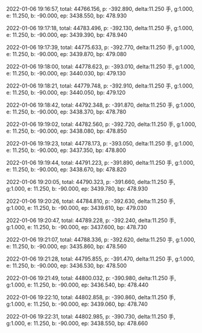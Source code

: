 2022-01-06 19:16:57, total: 44766.156, p: -392.890, delta:11.250 手, g:1.000, e: 11.250, b: -90.000, ep: 3438.550, bp: 478.930

2022-01-06 19:17:18, total: 44783.496, p: -392.130, delta:11.250 手, g:1.000, e: 11.250, b: -90.000, ep: 3439.390, bp: 478.940

2022-01-06 19:17:39, total: 44775.633, p: -392.770, delta:11.250 手, g:1.000, e: 11.250, b: -90.000, ep: 3439.870, bp: 479.080

2022-01-06 19:18:00, total: 44778.623, p: -393.010, delta:11.250 手, g:1.000, e: 11.250, b: -90.000, ep: 3440.030, bp: 479.130

2022-01-06 19:18:21, total: 44779.748, p: -392.910, delta:11.250 手, g:1.000, e: 11.250, b: -90.000, ep: 3440.050, bp: 479.120

2022-01-06 19:18:42, total: 44792.348, p: -391.870, delta:11.250 手, g:1.000, e: 11.250, b: -90.000, ep: 3438.370, bp: 478.780

2022-01-06 19:19:02, total: 44782.560, p: -392.720, delta:11.250 手, g:1.000, e: 11.250, b: -90.000, ep: 3438.080, bp: 478.850

2022-01-06 19:19:23, total: 44778.173, p: -393.050, delta:11.250 手, g:1.000, e: 11.250, b: -90.000, ep: 3437.350, bp: 478.800

2022-01-06 19:19:44, total: 44791.223, p: -391.890, delta:11.250 手, g:1.000, e: 11.250, b: -90.000, ep: 3438.670, bp: 478.820

2022-01-06 19:20:05, total: 44790.323, p: -391.660, delta:11.250 手, g:1.000, e: 11.250, b: -90.000, ep: 3439.780, bp: 478.930

2022-01-06 19:20:26, total: 44784.810, p: -392.630, delta:11.250 手, g:1.000, e: 11.250, b: -90.000, ep: 3439.610, bp: 479.030

2022-01-06 19:20:47, total: 44789.228, p: -392.240, delta:11.250 手, g:1.000, e: 11.250, b: -90.000, ep: 3437.600, bp: 478.730

2022-01-06 19:21:07, total: 44788.336, p: -392.620, delta:11.250 手, g:1.000, e: 11.250, b: -90.000, ep: 3435.860, bp: 478.560

2022-01-06 19:21:28, total: 44795.855, p: -391.470, delta:11.250 手, g:1.000, e: 11.250, b: -90.000, ep: 3436.530, bp: 478.500

2022-01-06 19:21:49, total: 44800.032, p: -390.980, delta:11.250 手, g:1.000, e: 11.250, b: -90.000, ep: 3436.540, bp: 478.440

2022-01-06 19:22:10, total: 44802.858, p: -390.860, delta:11.250 手, g:1.000, e: 11.250, b: -90.000, ep: 3439.060, bp: 478.740

2022-01-06 19:22:31, total: 44802.985, p: -390.730, delta:11.250 手, g:1.000, e: 11.250, b: -90.000, ep: 3438.550, bp: 478.660